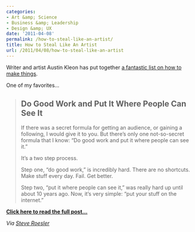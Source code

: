```yaml
---
categories:
- Art &amp; Science
- Business &amp; Leadership
- Design &amp; UX
date: '2011-04-08'
permalink: /how-to-steal-like-an-artist/
title: How to Steal Like An Artist
url: /2011/04/08/how-to-steal-like-an-artist
---
```


Writer and artist Austin Kleon has put together <a href="http://www.austinkleon.com/2011/03/30/how-to-steal-like-an-artist-and-9-other-things-nobody-told-me/">a fantastic list on how to make things</a>.

One of my favorites...

<blockquote><h2>Do Good Work and Put It Where People Can See It</h2>

If there was a secret formula for getting an audience, or gaining a following, I would give it to you. But there’s only one not-so-secret formula that I know: “Do good work and put it where people can see it.”

It’s a two step process.

Step one, “do good work,” is incredibly hard. There are no shortcuts. Make stuff every day. Fail. Get better.

Step two, “put it where people can see it,” was really hard up until about 10 years ago. Now, it’s very simple: “put your stuff on the internet.”</blockquote>

<strong><a href="http://www.austinkleon.com/2011/03/30/how-to-steal-like-an-artist-and-9-other-things-nobody-told-me/">Click here to read the full post...</a></strong>

<em>Via <a href="https://twitter.com/#!/steveroesler/status/54578650347085825">Steve Roesler</a></em>